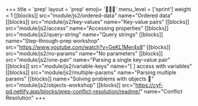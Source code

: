 +++
title = 'prep'
layout = 'prep'
emoji= '🧑🏾‍💻'
menu_level = ['sprint']
weight = 1
[[blocks]]
src="module/js2/ordered-data"
name="Ordered data"
[[blocks]]
src="module/js2/key-values"
name="Key-value pairs"
[[blocks]]
src="module/js2/access"
name="Accessing properties"
[[blocks]]
src="module/js2/query-string"
name="Query strings"
[[blocks]]
name="Step-through-prep workshop"
src="https://www.youtube.com/watch?v=GeKL1Mer4x8"
[[blocks]]
src="module/js2/no-params"
name="No parameters"
[[blocks]]
src="module/js2/one-pair"
name="Parsing a single key-value pair"
[[blocks]]
src="module/js2/variable-keys"
name="[ ] access with variables"
[[blocks]]
src="module/js2/multiple-params"
name="Parsing multiple params"
[[blocks]]
name="Solving problems with objects 📼"
src="module/js2/objects-workshop"
[[blocks]]
src="https://cyf-pd.netlify.app/blocks/prep-conflict-resolution/readme/"
name="Conflict Resolution"
+++
